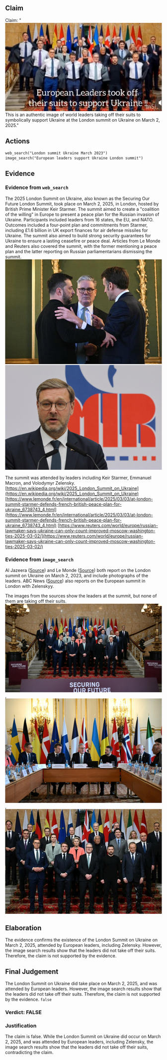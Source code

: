 ## Claim
Claim: "![image 9](media/12.jpg) This is an authentic image of world leaders taking off their suits to symbolically support Ukraine at the London summit on Ukraine on March 2, 2025."

## Actions
```
web_search("London summit Ukraine March 2023")
image_search("European leaders support Ukraine London summit")
```

## Evidence
### Evidence from `web_search`
The 2025 London Summit on Ukraine, also known as the Securing Our Future London Summit, took place on March 2, 2025, in London, hosted by British Prime Minister Keir Starmer. The summit aimed to create a "coalition of the willing" in Europe to present a peace plan for the Russian invasion of Ukraine. Participants included leaders from 16 states, the EU, and NATO. Outcomes included a four-point plan and commitments from Starmer, including £1.6 billion in UK export finances for air defense missiles for Ukraine. The summit also aimed to build strong security guarantees for Ukraine to ensure a lasting ceasefire or peace deal. Articles from Le Monde and Reuters also covered the summit, with the former mentioning a peace plan and the latter reporting on Russian parliamentarians dismissing the summit. ![image 3110](media/2025-08-22_08-57-1755853049-462977.jpg) ![image 3111](media/2025-08-22_08-57-1755853060-375624.jpg)

The summit was attended by leaders including Keir Starmer, Emmanuel Macron, and Volodymyr Zelensky.
[https://en.wikipedia.org/wiki/2025_London_Summit_on_Ukraine](https://en.wikipedia.org/wiki/2025_London_Summit_on_Ukraine)
[https://www.lemonde.fr/en/international/article/2025/03/03/at-london-summit-starmer-defends-french-british-peace-plan-for-ukraine_6738743_4.html](https://www.lemonde.fr/en/international/article/2025/03/03/at-london-summit-starmer-defends-french-british-peace-plan-for-ukraine_6738743_4.html)
[https://www.reuters.com/world/europe/russian-lawmaker-says-ukraine-can-only-count-improved-moscow-washington-ties-2025-03-02/](https://www.reuters.com/world/europe/russian-lawmaker-says-ukraine-can-only-count-improved-moscow-washington-ties-2025-03-02/)


### Evidence from `image_search`
Al Jazeera ([Source](https://www.aljazeera.com/news/2025/3/2/european-leaders-gather-in-london-to-strengthen-support-for-ukraine)) and Le Monde ([Source](https://www.lemonde.fr/en/international/article/2025/03/02/zelensky-joins-european-leaders-at-key-ukraine-summit-in-london_6738729_4.html)) both report on the London summit on Ukraine on March 2, 2023, and include photographs of the leaders. ABC News ([Source](https://abcnews.go.com/International/zelenskyy-set-european-summit-london-after-trump-showdown/story?id=119338966)) also reports on the European summit in London with Zelenskyy.

The images from the sources show the leaders at the summit, but none of them are taking off their suits. ![image 13791](media/2025-08-31_19-38-1756669125-695324.jpg), ![image 13792](media/2025-08-31_19-38-1756669125-959697.jpg), ![image 13793](media/2025-08-31_19-38-1756669126-253207.jpg)


## Elaboration
The evidence confirms the existence of the London Summit on Ukraine on March 2, 2025, attended by European leaders, including Zelensky. However, the image search results show that the leaders did not take off their suits. Therefore, the claim is not supported by the evidence.


## Final Judgement
The London Summit on Ukraine did take place on March 2, 2025, and was attended by European leaders. However, the image search results show that the leaders did not take off their suits. Therefore, the claim is not supported by the evidence. `false`

### Verdict: FALSE

### Justification
The claim is false. While the London Summit on Ukraine did occur on March 2, 2025, and was attended by European leaders, including Zelensky, the image search results show that the leaders did not take off their suits, contradicting the claim.
